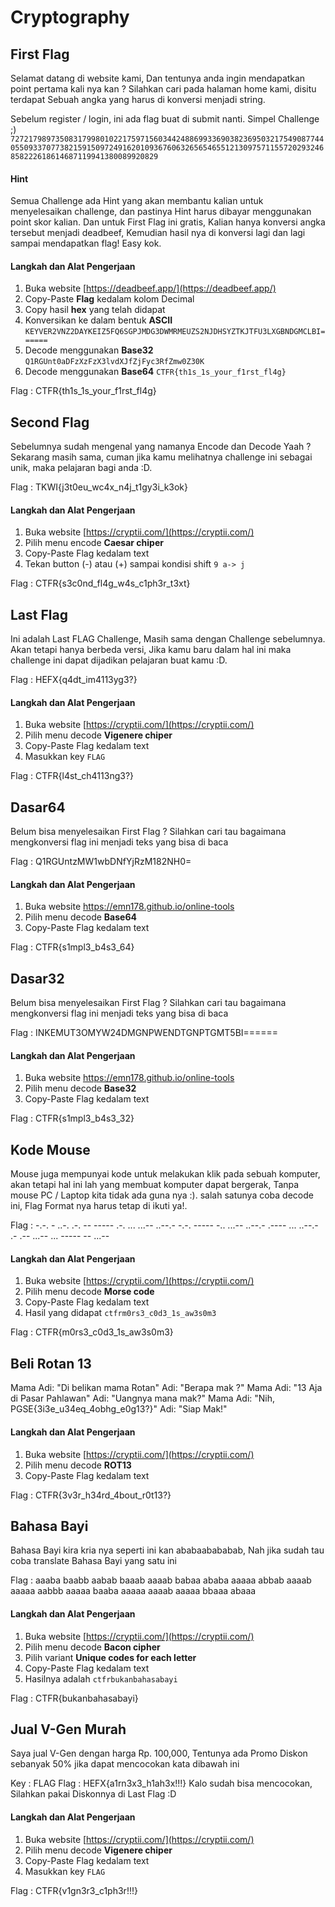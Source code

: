 # Cryptography
## First Flag

Selamat datang di website kami, Dan tentunya anda ingin mendapatkan point pertama kali nya kan ? Silahkan cari pada halaman home kami, disitu terdapat Sebuah angka yang harus di konversi menjadi string.

Sebelum register / login, ini ada flag buat di submit nanti. Simpel Challenge ;)
`72721798973508317998010221759715603442488699336903823695032175490877440550933707738215915097249162010936760632656546551213097571155720293246858222618614687119941380089920829`

#### Hint
Semua Challenge ada Hint yang akan membantu kalian untuk menyelesaikan challenge, dan pastinya Hint harus dibayar menggunakan point skor kalian. Dan untuk First Flag ini gratis, Kalian hanya konversi angka tersebut menjadi deadbeef, Kemudian hasil nya di konversi lagi dan lagi sampai mendapatkan flag! Easy kok.

#### Langkah dan Alat Pengerjaan
1. Buka website [https://deadbeef.app/](https://deadbeef.app/) 
2. Copy-Paste **Flag** kedalam kolom Decimal
3. Copy hasil **hex** yang telah didapat
4. Konversikan ke dalam bentuk **ASCII**
`KEYVER2VNZ2DAYKEIZ5FQ6SGPJMDG3DWMRMEUZS2NJDHSYZTKJTFU3LXGBNDGMCLBI======`
5. Decode menggunakan **Base32**
`Q1RGUnt0aDFzXzFzX3lvdXJfZjFyc3RfZmw0Z30K`
6. Decode menggunakan **Base64**
`CTFR{th1s_1s_your_f1rst_fl4g}`

Flag : CTFR{th1s_1s_your_f1rst_fl4g}

## Second Flag

Sebelumnya sudah mengenal yang namanya Encode dan Decode Yaah ? Sekarang masih sama, cuman jika kamu melihatnya challenge ini sebagai unik, maka pelajaran bagi anda :D.

Flag : TKWI{j3t0eu_wc4x_n4j_t1gy3i_k3ok}

#### Langkah dan Alat Pengerjaan
1. Buka website [https://cryptii.com/](https://cryptii.com/)
2. Pilih menu encode **Caesar chiper**
3. Copy-Paste Flag kedalam text
4. Tekan button (-) atau (+) sampai kondisi shift
`9 a-> j`

Flag : CTFR{s3c0nd_fl4g_w4s_c1ph3r_t3xt}

## Last Flag

Ini adalah Last FLAG Challenge, Masih sama dengan Challenge sebelumnya. Akan tetapi hanya berbeda versi, Jika kamu baru dalam hal ini maka challenge ini dapat dijadikan pelajaran buat kamu :D.

Flag : HEFX{q4dt_im4113yg3?}

#### Langkah dan Alat Pengerjaan
1. Buka website [https://cryptii.com/](https://cryptii.com/)
2. Pilih menu decode **Vigenere chiper**
3. Copy-Paste Flag kedalam text
4. Masukkan key
`FLAG`

Flag : CTFR{l4st_ch4113ng3?}
## Dasar64

Belum bisa menyelesaikan First Flag ? Silahkan cari tau bagaimana mengkonversi flag ini menjadi teks yang bisa di baca

Flag : Q1RGUntzMW1wbDNfYjRzM182NH0=

#### Langkah dan Alat Pengerjaan
1. Buka website https://emn178.github.io/online-tools
2. Pilih menu decode **Base64**
3. Copy-Paste Flag kedalam text

Flag : CTFR{s1mpl3_b4s3_64}

## Dasar32

Belum bisa menyelesaikan First Flag ? Silahkan cari tau bagaimana mengkonversi flag ini menjadi teks yang bisa di baca

Flag : INKEMUT3OMYW24DMGNPWENDTGNPTGMT5BI======

#### Langkah dan Alat Pengerjaan
1. Buka website https://emn178.github.io/online-tools
2. Pilih menu decode **Base32**
3. Copy-Paste Flag kedalam text

Flag : CTFR{s1mpl3_b4s3_32}
## Kode Mouse

Mouse juga mempunyai kode untuk melakukan klik pada sebuah komputer, akan tetapi hal ini lah yang membuat komputer dapat bergerak, Tanpa mouse PC / Laptop kita tidak ada guna nya :). salah satunya coba decode ini, Flag Format nya harus tetap di ikuti ya!.

Flag : -.-. - ..-. .-. -- ----- .-. ... ...-- ..--.- -.-. ----- -.. ...-- ..--.- .---- ... ..--.- .- .-- ...-- ... ----- -- ...--

#### Langkah dan Alat Pengerjaan
1. Buka website [https://cryptii.com/](https://cryptii.com/)
2. Pilih menu decode **Morse code**
3. Copy-Paste Flag kedalam text
4. Hasil yang didapat
`ctfrm0rs3_c0d3_1s_aw3s0m3`

Flag : CTFR{m0rs3_c0d3_1s_aw3s0m3}
## Beli Rotan 13

Mama Adi: "Di belikan mama Rotan"
Adi: "Berapa mak ?"
Mama Adi: "13 Aja di Pasar Pahlawan"
Adi: "Uangnya mana mak?"
Mama Adi: "Nih, PGSE{3i3e_u34eq_4obhg_e0g13?}"
Adi: "Siap Mak!"

#### Langkah dan Alat Pengerjaan
1. Buka website [https://cryptii.com/](https://cryptii.com/)
2. Pilih menu decode **ROT13**
3. Copy-Paste Flag kedalam text

Flag : CTFR{3v3r_h34rd_4bout_r0t13?}
## Bahasa Bayi

Bahasa Bayi kira kria nya seperti ini kan ababaabababab, Nah jika sudah tau coba translate Bahasa Bayi yang satu ini

Flag : aaaba baabb aabab baaab aaaab babaa ababa aaaaa abbab aaaab aaaaa aabbb aaaaa baaba aaaaa aaaab aaaaa bbaaa abaaa

#### Langkah dan Alat Pengerjaan
1. Buka website [https://cryptii.com/](https://cryptii.com/)
2. Pilih menu decode **Bacon cipher**
3. Pilih variant **Unique codes for each letter**
3. Copy-Paste Flag kedalam text
4. Hasilnya adalah
`ctfrbukanbahasabayi`

Flag : CTFR{bukanbahasabayi}
## Jual V-Gen Murah

Saya jual V-Gen dengan harga Rp. 100,000, Tentunya ada Promo Diskon sebanyak 50% jika dapat mencocokan kata dibawah ini

Key : FLAG
Flag : HEFX{a1rn3x3_h1ah3x!!!}
Kalo sudah bisa mencocokan, Silahkan pakai Diskonnya di Last Flag :D

#### Langkah dan Alat Pengerjaan
1. Buka website [https://cryptii.com/](https://cryptii.com/)
2. Pilih menu decode **Vigenere chiper**
3. Copy-Paste Flag kedalam text
4. Masukkan key
`FLAG`

Flag : CTFR{v1gn3r3_c1ph3r!!!}







